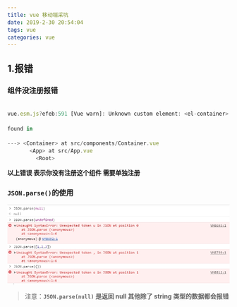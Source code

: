 ```yaml
---
title: vue 移动端采坑
date: 2019-2-30 20:54:04
tags: vue
categories: vue
---
```


## 1.报错

### 组件没注册报错

```js

vue.esm.js?efeb:591 [Vue warn]: Unknown custom element: <el-container> - did you register the component correctly? For recursive components, make sure to provide the "name" option.

found in

---> <Container> at src/components/Container.vue
       <App> at src/App.vue
         <Root>
```

**以上错误 表示你没有注册这个组件 需要单独注册**

### `JSON.parse()`的使用

![搜狗截图20191201171855](vue移动端采坑/搜狗截图20191201171855.jpg)

> 注意：**`JSON.parse(null)` 是返回 null 其他除了 string 类型的数据都会报错**

